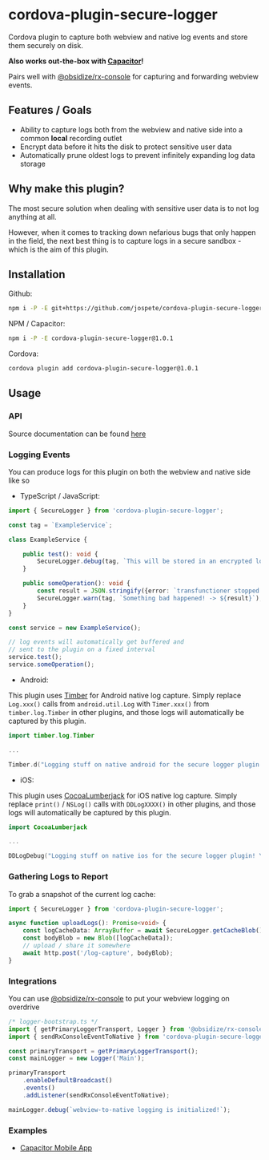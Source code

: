 # cordova-plugin-secure-logger

Cordova plugin to capture both webview and native log events and store them securely on disk.

**Also works out-the-box with [Capacitor](https://capacitorjs.com/)!**

Pairs well with [@obsidize/rx-console](https://www.npmjs.com/package/@obsidize/rx-console)
for capturing and forwarding webview events.

## Features / Goals

- Ability to capture logs both from the webview and native side into a common **local** recording outlet
- Encrypt data before it hits the disk to protect sensitive user data
- Automatically prune oldest logs to prevent infinitely expanding log data storage

## Why make this plugin?

The most secure solution when dealing with sensitive user data is to not log anything at all.

However, when it comes to tracking down nefarious bugs that only happen in the field, the next
best thing is to capture logs in a secure sandbox - which is the aim of this plugin.

## Installation

Github:

```bash
npm i -P -E git+https://github.com/jospete/cordova-plugin-secure-logger.git#1.0.1
```

NPM / Capacitor:

```bash
npm i -P -E cordova-plugin-secure-logger@1.0.1
```

Cordova:

```bash
cordova plugin add cordova-plugin-secure-logger@1.0.1
```

## Usage

### API

Source documentation can be found [here](https://jospete.github.io/cordova-plugin-secure-logger/)

### Logging Events

You can produce logs for this plugin on both the webview and native side like so

- TypeScript / JavaScript:

```typescript
import { SecureLogger } from 'cordova-plugin-secure-logger';

const tag = `ExampleService`;

class ExampleService {

    public test(): void {
        SecureLogger.debug(tag, `This will be stored in an encrypted log file`);
    }

    public someOperation(): void {
        const result = JSON.stringify({error: `transfunctioner stopped combobulating`});
        SecureLogger.warn(tag, `Something bad happened! -> ${result}`);
    }
}

const service = new ExampleService();

// log events will automatically get buffered and 
// sent to the plugin on a fixed interval
service.test();
service.someOperation();
```

- Android:

This plugin uses [Timber](https://github.com/JakeWharton/timber) for Android native log capture.
Simply replace `Log.xxx()` calls from `android.util.Log` with `Timer.xxx()` from `timber.log.Timber`
in other plugins, and those logs will automatically be captured by this plugin.

```kotlin
import timber.log.Timber

...

Timber.d("Logging stuff on native android for the secure logger plugin! Yay native logs!")
```

- iOS:

This plugin uses [CocoaLumberjack](https://github.com/CocoaLumberjack/CocoaLumberjack) for iOS native log capture.
Simply replace `print()` / `NSLog()` calls with `DDLogXXXX()`
in other plugins, and those logs will automatically be captured by this plugin.

```swift
import CocoaLumberjack

...

DDLogDebug("Logging stuff on native ios for the secure logger plugin! Yay native logs!")
```

### Gathering Logs to Report

To grab a snapshot of the current log cache:

```typescript
import { SecureLogger } from 'cordova-plugin-secure-logger';

async function uploadLogs(): Promise<void> {
    const logCacheData: ArrayBuffer = await SecureLogger.getCacheBlob();
    const bodyBlob = new Blob([logCacheData]);
    // upload / share it somewhere
    await http.post('/log-capture', bodyBlob);
}
```

### Integrations

You can use [@obsidize/rx-console](https://www.npmjs.com/package/@obsidize/rx-console) to put your webview logging on overdrive

```typescript
/* logger-bootstrap.ts */
import { getPrimaryLoggerTransport, Logger } from '@obsidize/rx-console';
import { sendRxConsoleEventToNative } from 'cordova-plugin-secure-logger/www/rx-console';

const primaryTransport = getPrimaryLoggerTransport();
const mainLogger = new Logger('Main');

primaryTransport
    .enableDefaultBroadcast()
    .events()
    .addListener(sendRxConsoleEventToNative);

mainLogger.debug(`webview-to-native logging is initialized!`);
```

### Examples

- [Capacitor Mobile App](https://github.com/jospete/ionic-native-file-logging-example)